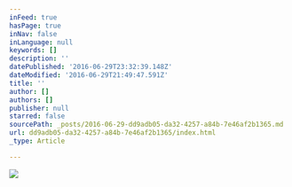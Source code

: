 ```yaml
---
inFeed: true
hasPage: true
inNav: false
inLanguage: null
keywords: []
description: ''
datePublished: '2016-06-29T23:32:39.148Z'
dateModified: '2016-06-29T21:49:47.591Z'
title: ''
author: []
authors: []
publisher: null
starred: false
sourcePath: _posts/2016-06-29-dd9adb05-da32-4257-a84b-7e46af2b1365.md
url: dd9adb05-da32-4257-a84b-7e46af2b1365/index.html
_type: Article

---
```

![](https://the-grid-user-content.s3-us-west-2.amazonaws.com/c1a724d3-c8fc-4507-8b44-36094b239c59.jpg)
